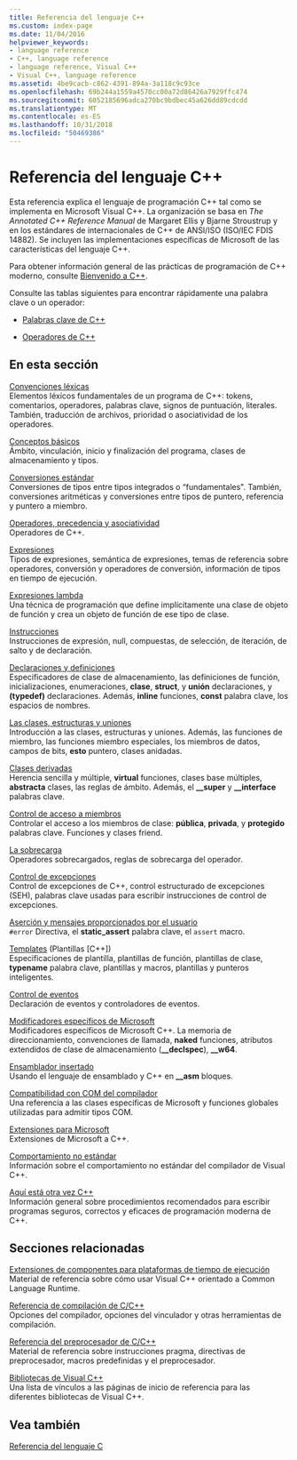 ```yaml
---
title: Referencia del lenguaje C++
ms.custom: index-page
ms.date: 11/04/2016
helpviewer_keywords:
- language reference
- C++, language reference
- language reference, Visual C++
- Visual C++, language reference
ms.assetid: 4be9cacb-c862-4391-894a-3a118c9c93ce
ms.openlocfilehash: 69b244a1559a4570cc00a72d86426a7929ffc474
ms.sourcegitcommit: 6052185696adca270bc9bdbec45a626dd89cdcdd
ms.translationtype: MT
ms.contentlocale: es-ES
ms.lasthandoff: 10/31/2018
ms.locfileid: "50469386"
---
```

# <a name="c-language-reference"></a>Referencia del lenguaje C++

Esta referencia explica el lenguaje de programación C++ tal como se implementa en Microsoft Visual C++. La organización se basa en *The Annotated C++ Reference Manual* de Margaret Ellis y Bjarne Stroustrup y en los estándares de internacionales de C++ de ANSI/ISO (ISO/IEC FDIS 14882). Se incluyen las implementaciones específicas de Microsoft de las características del lenguaje C++.

Para obtener información general de las prácticas de programación de C++ moderno, consulte [Bienvenido a C++](welcome-back-to-cpp-modern-cpp.md).

Consulte las tablas siguientes para encontrar rápidamente una palabra clave o un operador:

- [Palabras clave de C++](../cpp/keywords-cpp.md)

- [Operadores de C++](../cpp/cpp-built-in-operators-precedence-and-associativity.md)

## <a name="in-this-section"></a>En esta sección

[Convenciones léxicas](../cpp/lexical-conventions.md)<br/>
Elementos léxicos fundamentales de un programa de C++: tokens, comentarios, operadores, palabras clave, signos de puntuación, literales. También, traducción de archivos, prioridad o asociatividad de los operadores.

[Conceptos básicos](../cpp/basic-concepts-cpp.md)<br/>
Ámbito, vinculación, inicio y finalización del programa, clases de almacenamiento y tipos.

[Conversiones estándar](../cpp/standard-conversions.md)<br/>
Conversiones de tipos entre tipos integrados o “fundamentales". También, conversiones aritméticas y conversiones entre tipos de puntero, referencia y puntero a miembro.

[Operadores, precedencia y asociatividad](../cpp/cpp-built-in-operators-precedence-and-associativity.md)<br/>
Operadores de C++.

[Expresiones](../cpp/expressions-cpp.md)<br/>
Tipos de expresiones, semántica de expresiones, temas de referencia sobre operadores, conversión y operadores de conversión, información de tipos en tiempo de ejecución.

[Expresiones lambda](../cpp/lambda-expressions-in-cpp.md)<br/>
Una técnica de programación que define implícitamente una clase de objeto de función y crea un objeto de función de ese tipo de clase.

[Instrucciones](../cpp/statements-cpp.md)<br/>
Instrucciones de expresión, null, compuestas, de selección, de iteración, de salto y de declaración.

[Declaraciones y definiciones](declarations-and-definitions-cpp.md)<br/>
Especificadores de clase de almacenamiento, las definiciones de función, inicializaciones, enumeraciones, **clase**, **struct**, y **unión** declaraciones, y **(typedef)**  declaraciones. Además, **inline** funciones, **const** palabra clave, los espacios de nombres.

[Las clases, estructuras y uniones](../cpp/classes-and-structs-cpp.md)<br/>
Introducción a las clases, estructuras y uniones. Además, las funciones de miembro, las funciones miembro especiales, los miembros de datos, campos de bits, **esto** puntero, clases anidadas.

[Clases derivadas](../cpp/inheritance-cpp.md)<br/>
Herencia sencilla y múltiple, **virtual** funciones, clases base múltiples, **abstracta** clases, las reglas de ámbito. Además, el **__super** y **__interface** palabras clave.

[Control de acceso a miembros](../cpp/member-access-control-cpp.md)<br/>
Controlar el acceso a los miembros de clase: **pública**, **privada**, y **protegido** palabras clave. Funciones y clases friend.

[La sobrecarga](operator-overloading.md)<br/>
Operadores sobrecargados, reglas de sobrecarga del operador.

[Control de excepciones](../cpp/exception-handling-in-visual-cpp.md)<br/>
Control de excepciones de C++, control estructurado de excepciones (SEH), palabras clave usadas para escribir instrucciones de control de excepciones.

[Aserción y mensajes proporcionados por el usuario](../cpp/assertion-and-user-supplied-messages-cpp.md)<br/>
`#error` Directiva, el **static_assert** palabra clave, el `assert` macro.

[Templates](../cpp/templates-cpp.md) (Plantillas [C++])<br/>
Especificaciones de plantilla, plantillas de función, plantillas de clase, **typename** palabra clave, plantillas y macros, plantillas y punteros inteligentes.

[Control de eventos](../cpp/event-handling.md)<br/>
Declaración de eventos y controladores de eventos.

[Modificadores específicos de Microsoft](../cpp/microsoft-specific-modifiers.md)<br/>
Modificadores específicos de Microsoft C++. La memoria de direccionamiento, convenciones de llamada, **naked** funciones, atributos extendidos de clase de almacenamiento (**__declspec**), **__w64**.

[Ensamblador insertado](../assembler/inline/inline-assembler.md)<br/>
Usando el lenguaje de ensamblado y C++ en **__asm** bloques.

[Compatibilidad con COM del compilador](../cpp/compiler-com-support.md)<br/>
Una referencia a las clases específicas de Microsoft y funciones globales utilizadas para admitir tipos COM.

[Extensiones para Microsoft](../cpp/microsoft-extensions.md)<br/>
Extensiones de Microsoft a C++.

[Comportamiento no estándar](../cpp/nonstandard-behavior.md)<br/>
Información sobre el comportamiento no estándar del compilador de Visual C++.

[Aquí está otra vez C++](welcome-back-to-cpp-modern-cpp.md)<br/>
Información general sobre procedimientos recomendados para escribir programas seguros, correctos y eficaces de programación moderna de C++.

## <a name="related-sections"></a>Secciones relacionadas

[Extensiones de componentes para plataformas de tiempo de ejecución](../windows/component-extensions-for-runtime-platforms.md)<br/>
Material de referencia sobre cómo usar Visual C++ orientado a Common Language Runtime.

[Referencia de compilación de C/C++](../build/reference/c-cpp-building-reference.md)<br/>
Opciones del compilador, opciones del vinculador y otras herramientas de compilación.

[Referencia del preprocesador de C/C++](../preprocessor/c-cpp-preprocessor-reference.md)<br/>
Material de referencia sobre instrucciones pragma, directivas de preprocesador, macros predefinidas y el preprocesador.

[Bibliotecas de Visual C++](../standard-library/cpp-standard-library-reference.md)<br/>
Una lista de vínculos a las páginas de inicio de referencia para las diferentes bibliotecas de Visual C++.

## <a name="see-also"></a>Vea también

[Referencia del lenguaje C](../c-language/c-language-reference.md)